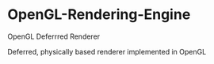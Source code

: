 # OpenGL-Rendering-Engine
OpenGL Deferrred Renderer

Deferred, physically based renderer implemented in OpenGL
